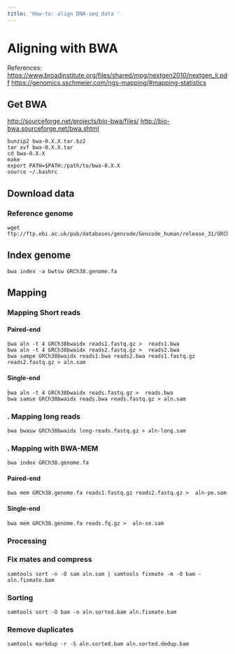 ```yaml
---
title: 'How-to: align DNA-seq data '
---
```

# Aligning with BWA

References: 
https://www.broadinstitute.org/files/shared/mpg/nextgen2010/nextgen_li.pdf
https://genomics.sschmeier.com/ngs-mapping/#mapping-statistics

## Get BWA 
http://sourceforge.net/projects/bio-bwa/files/
http://bio-bwa.sourceforge.net/bwa.shtml
```{}
bunzip2 bwa-0.X.X.tar.bz2 
tar xvf bwa-0.X.X.tar
cd bwa-0.X.X
make
export PATH=$PATH:/path/to/bwa-0.X.X
source ~/.bashrc
```
##   Download data 
###  Reference genome 
```{}
wget ftp://ftp.ebi.ac.uk/pub/databases/gencode/Gencode_human/release_31/GRCh38.p12.genome.fa.gz

```

## Index genome
```{}
bwa index -a bwtsw GRCh38.genome.fa
```

##  Mapping 
###  Mapping Short reads
####  Paired-end
```{}
bwa aln -t 4 GRCh38bwaidx reads1.fastq.gz >  reads1.bwa
bwa aln -t 4 GRCh38bwaidx reads2.fastq.gz >  reads2.bwa
bwa sampe GRCh38bwaidx reads1.bwa reads2.bwa reads1.fastq.gz reads2.fastq.gz > aln.sam
```
####  Single-end
```{}
bwa aln -t 4 GRCh38bwaidx reads.fastq.gz >  reads.bwa
bwa samse GRCh38bwaidx reads.bwa reads.fastq.gz > aln.sam
```
### . Mapping long reads 
```{}
bwa bwasw GRCh38bwaidx long-reads.fastq.gz > aln-long.sam
```

### . Mapping with BWA-MEM
```{}
bwa index GRCh38.genome.fa
```
#### Paired-end
```{}
bwa mem GRCh38.genome.fa reads1.fastq.gz reads2.fastq.gz >  aln-pe.sam
```
####  Single-end
```{}
bwa mem GRCh38.genome.fa reads.fq.gz >  aln-se.sam
```


### Processing 
###  Fix mates and compress
```{}
samtools sort -n -O sam aln.sam | samtools fixmate -m -O bam - aln.fixmate.bam
```

###  Sorting
```{}
samtools sort -O bam -o aln.sorted.bam aln.fixmate.bam 
```

###  Remove duplicates
```{}
samtools markdup -r -S aln.sorted.bam aln.sorted.dedup.bam
```

